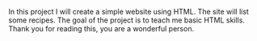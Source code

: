 In this project I will create a simple website using HTML.
The site will list some recipes.
The goal of the project is to teach me basic HTML skills.
Thank you for reading this, you are a wonderful person.
